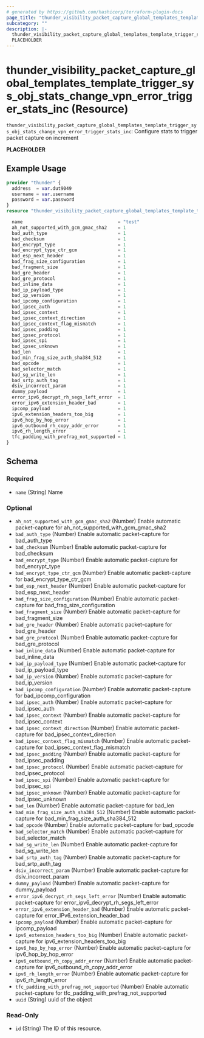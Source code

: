 ```yaml
---
# generated by https://github.com/hashicorp/terraform-plugin-docs
page_title: "thunder_visibility_packet_capture_global_templates_template_trigger_sys_obj_stats_change_vpn_error_trigger_stats_inc Resource - terraform-provider-thunder"
subcategory: ""
description: |-
  thunder_visibility_packet_capture_global_templates_template_trigger_sys_obj_stats_change_vpn_error_trigger_stats_inc: Configure stats to trigger packet capture on increment
  PLACEHOLDER
---
```


# thunder_visibility_packet_capture_global_templates_template_trigger_sys_obj_stats_change_vpn_error_trigger_stats_inc (Resource)

`thunder_visibility_packet_capture_global_templates_template_trigger_sys_obj_stats_change_vpn_error_trigger_stats_inc`: Configure stats to trigger packet capture on increment

__PLACEHOLDER__

## Example Usage

```terraform
provider "thunder" {
  address  = var.dut9049
  username = var.username
  password = var.password
}
resource "thunder_visibility_packet_capture_global_templates_template_trigger_sys_obj_stats_change_vpn_error_trigger_stats_inc" "thunder_visibility_packet_capture_global_templates_template_trigger_sys_obj_stats_change_vpn_error_trigger_stats_inc" {

  name                                   = "test"
  ah_not_supported_with_gcm_gmac_sha2    = 1
  bad_auth_type                          = 1
  bad_checksum                           = 1
  bad_encrypt_type                       = 1
  bad_encrypt_type_ctr_gcm               = 1
  bad_esp_next_header                    = 1
  bad_frag_size_configuration            = 1
  bad_fragment_size                      = 1
  bad_gre_header                         = 1
  bad_gre_protocol                       = 1
  bad_inline_data                        = 1
  bad_ip_payload_type                    = 1
  bad_ip_version                         = 1
  bad_ipcomp_configuration               = 1
  bad_ipsec_auth                         = 1
  bad_ipsec_context                      = 1
  bad_ipsec_context_direction            = 1
  bad_ipsec_context_flag_mismatch        = 1
  bad_ipsec_padding                      = 1
  bad_ipsec_protocol                     = 1
  bad_ipsec_spi                          = 1
  bad_ipsec_unknown                      = 1
  bad_len                                = 1
  bad_min_frag_size_auth_sha384_512      = 1
  bad_opcode                             = 1
  bad_selector_match                     = 1
  bad_sg_write_len                       = 1
  bad_srtp_auth_tag                      = 1
  dsiv_incorrect_param                   = 1
  dummy_payload                          = 1
  error_ipv6_decrypt_rh_segs_left_error  = 1
  error_ipv6_extension_header_bad        = 1
  ipcomp_payload                         = 1
  ipv6_extension_headers_too_big         = 1
  ipv6_hop_by_hop_error                  = 1
  ipv6_outbound_rh_copy_addr_error       = 1
  ipv6_rh_length_error                   = 1
  tfc_padding_with_prefrag_not_supported = 1
}
```

<!-- schema generated by tfplugindocs -->
## Schema

### Required

- `name` (String) Name

### Optional

- `ah_not_supported_with_gcm_gmac_sha2` (Number) Enable automatic packet-capture for ah_not_supported_with_gcm_gmac_sha2
- `bad_auth_type` (Number) Enable automatic packet-capture for bad_auth_type
- `bad_checksum` (Number) Enable automatic packet-capture for bad_checksum
- `bad_encrypt_type` (Number) Enable automatic packet-capture for bad_encrypt_type
- `bad_encrypt_type_ctr_gcm` (Number) Enable automatic packet-capture for bad_encrypt_type_ctr_gcm
- `bad_esp_next_header` (Number) Enable automatic packet-capture for bad_esp_next_header
- `bad_frag_size_configuration` (Number) Enable automatic packet-capture for bad_frag_size_configuration
- `bad_fragment_size` (Number) Enable automatic packet-capture for bad_fragment_size
- `bad_gre_header` (Number) Enable automatic packet-capture for bad_gre_header
- `bad_gre_protocol` (Number) Enable automatic packet-capture for bad_gre_protocol
- `bad_inline_data` (Number) Enable automatic packet-capture for bad_inline_data
- `bad_ip_payload_type` (Number) Enable automatic packet-capture for bad_ip_payload_type
- `bad_ip_version` (Number) Enable automatic packet-capture for bad_ip_version
- `bad_ipcomp_configuration` (Number) Enable automatic packet-capture for bad_ipcomp_configuration
- `bad_ipsec_auth` (Number) Enable automatic packet-capture for bad_ipsec_auth
- `bad_ipsec_context` (Number) Enable automatic packet-capture for bad_ipsec_context
- `bad_ipsec_context_direction` (Number) Enable automatic packet-capture for bad_ipsec_context_direction
- `bad_ipsec_context_flag_mismatch` (Number) Enable automatic packet-capture for bad_ipsec_context_flag_mismatch
- `bad_ipsec_padding` (Number) Enable automatic packet-capture for bad_ipsec_padding
- `bad_ipsec_protocol` (Number) Enable automatic packet-capture for bad_ipsec_protocol
- `bad_ipsec_spi` (Number) Enable automatic packet-capture for bad_ipsec_spi
- `bad_ipsec_unknown` (Number) Enable automatic packet-capture for bad_ipsec_unknown
- `bad_len` (Number) Enable automatic packet-capture for bad_len
- `bad_min_frag_size_auth_sha384_512` (Number) Enable automatic packet-capture for bad_min_frag_size_auth_sha384_512
- `bad_opcode` (Number) Enable automatic packet-capture for bad_opcode
- `bad_selector_match` (Number) Enable automatic packet-capture for bad_selector_match
- `bad_sg_write_len` (Number) Enable automatic packet-capture for bad_sg_write_len
- `bad_srtp_auth_tag` (Number) Enable automatic packet-capture for bad_srtp_auth_tag
- `dsiv_incorrect_param` (Number) Enable automatic packet-capture for dsiv_incorrect_param
- `dummy_payload` (Number) Enable automatic packet-capture for dummy_payload
- `error_ipv6_decrypt_rh_segs_left_error` (Number) Enable automatic packet-capture for error_ipv6_decrypt_rh_segs_left_error
- `error_ipv6_extension_header_bad` (Number) Enable automatic packet-capture for error_IPv6_extension_header_bad
- `ipcomp_payload` (Number) Enable automatic packet-capture for ipcomp_payload
- `ipv6_extension_headers_too_big` (Number) Enable automatic packet-capture for ipv6_extension_headers_too_big
- `ipv6_hop_by_hop_error` (Number) Enable automatic packet-capture for ipv6_hop_by_hop_error
- `ipv6_outbound_rh_copy_addr_error` (Number) Enable automatic packet-capture for ipv6_outbound_rh_copy_addr_error
- `ipv6_rh_length_error` (Number) Enable automatic packet-capture for ipv6_rh_length_error
- `tfc_padding_with_prefrag_not_supported` (Number) Enable automatic packet-capture for tfc_padding_with_prefrag_not_supported
- `uuid` (String) uuid of the object

### Read-Only

- `id` (String) The ID of this resource.



